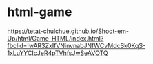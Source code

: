 # html-game

https://tetat-chulchue.github.io/Shoot-em-Up/html/Game_HTML/index.html?fbclid=IwAR3ZxIfVNinvnabJNfWCvMdcSk0KqS-1xLuYYCIcJeR4pTVhfsJwSeAVOTQ
